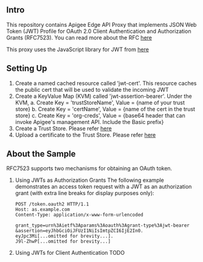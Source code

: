## <a name="intro"></a>Intro
This repository contains Apigee Edge API Proxy that implements JSON Web Token
(JWT) Profile for OAuth 2.0 Client Authentication and Authorization Grants
(RFC7523). You can read more about the RFC [here](https://tools.ietf.org/html/rfc7523)

This proxy uses the JavaScript library for JWT from [here](https://kjur.github.io/jsrsasign/)

## <a name="setup"></a>Setting Up
1. Create a named cached resource called 'jwt-cert'. This resource caches the
    public cert that will be used to validate the incoming JWT
2. Create a KeyValue Map (KVM) called 'jwt-assertion-bearer'. Under the KVM,
  a. Create Key = 'trustStoreName', Value = {name of your trust store}
  b. Create Key = 'certName', Value = {name of the cert in the trust store}
  c. Create Key = 'org-creds', Value = {base64 header that can invoke Apigee's
     management API. Include the Basic prefix}
3. Create a Trust Store. Please refer [here](http://docs.apigee.com/management/apis/post/organizations/%7Borg_name%7D/environments/%7Benv_name%7D/keystores)
4. Upload a certificate to the Trust Store. Please refer  [here](http://docs.apigee.com/management/apis/post/organizations/%7Borg_name%7D/environments/%7Benv_name%7D/keystores/%7Bkeystore_name%7D/certs)

## <a name="setup"></a>About the Sample
RFC7523 supports two mechanisms for obtaining an OAuth token.

1. Using JWTs as Authorization Grants
    The following example demonstrates an access token request with a JWT
    as an authorization grant (with extra line breaks for display
    purposes only):
    ```
    POST /token.oauth2 HTTP/1.1
    Host: as.example.com
    Content-Type: application/x-www-form-urlencoded

    grant_type=urn%3Aietf%3Aparams%3Aoauth%3Agrant-type%3Ajwt-bearer
    &assertion=eyJhbGciOiJFUzI1NiIsImtpZCI6IjE2In0.
    eyJpc3Mi[...omitted for brevity...].
    J9l-ZhwP[...omitted for brevity...]
    ```
2. Using JWTs for Client Authentication
   TODO
      
